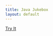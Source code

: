 ```yaml
---
title: Java Jukebox
layout: default
---
```


<a href="download.html" class="anchor" aria-hidden="true"><span class="octicon octicon-link">Try It</span></a> 